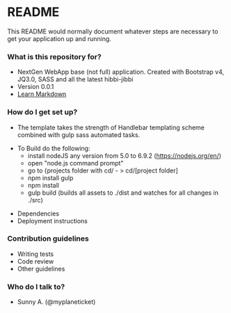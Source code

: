 # README #

This README would normally document whatever steps are necessary to get your application up and running.

### What is this repository for? ###

* NextGen WebApp base (not full) application. Created with Bootstrap v4, JQ3.0, SASS and all the latest hibbi-jibbi
* Version 0.0.1
* [Learn Markdown](https://bitbucket.org/tutorials/markdowndemo)

### How do I get set up? ###

* The template takes the strength of Handlebar templating scheme combined with gulp sass automated tasks.
+ To Build do the following:
  * install nodeJS any version from 5.0 to 6.9.2 (https://nodejs.org/en/)
  * open "node.js command prompt"
  * go to {projects folder with cd/ - > cd/[project folder]
  * npm install gulp
  * npm install
  * gulp build (builds all assets to ./dist and watches for all changes in ./src)
* Dependencies
* Deployment instructions

### Contribution guidelines ###

* Writing tests
* Code review
* Other guidelines

### Who do I talk to? ###

* Sunny A. (@myplaneticket) 